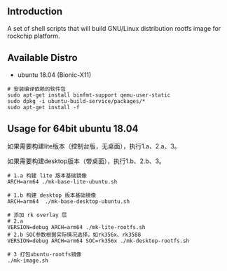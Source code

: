 ## Introduction

A set of shell scripts that will build GNU/Linux distribution rootfs image
for rockchip platform.

## Available Distro

* ubuntu 18.04 (Bionic-X11)

```
# 安装编译依赖的软件包
sudo apt-get install binfmt-support qemu-user-static
sudo dpkg -i ubuntu-build-service/packages/*
sudo apt-get install -f
```

## Usage for 64bit ubuntu 18.04

如果需要构建lite版本（控制台版，无桌面），执行1.a、2.a、3。

如果需要构建desktop版本（带桌面），执行1.b、2.b、3。

```
# 1.a 构建 lite 版本基础镜像
ARCH=arm64 ./mk-base-lite-ubuntu.sh

# 1.b 构建 desktop 版本基础镜像
ARCH=arm64  ./mk-base-desktop-ubuntu.sh

# 添加 rk overlay 层
# 2.a
VERSION=debug ARCH=arm64 ./mk-lite-rootfs.sh
# 2.b SOC参数根据实际情况选择，如rk356x、rk3588
VERSION=debug ARCH=arm64 SOC=rk356x ./mk-desktop-rootfs.sh

# 3 打包ubuntu-rootfs镜像
./mk-image.sh
```
